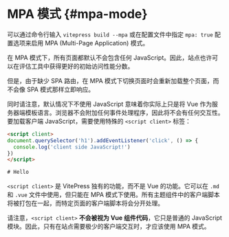 # MPA 模式 <Badge type="warning" text="experimental" /> {#mpa-mode}

可以通过命令行输入 `vitepress build --mpa` 或在配置文件中指定 `mpa: true` 配置选项来启用 MPA (Multi-Page Application) 模式。

在 MPA 模式下，所有页面都默认不会包含任何 JavaScript。因此，站点也许可以在评估工具中获得更好的初始访问性能分数。

但是，由于缺少 SPA 路由，在 MPA 模式下切换页面时会重新加载整个页面，而不会像 SPA 模式那样立即响应。

同时请注意，默认情况下不使用 JavaScript 意味着你实际上只是将 Vue 作为服务器端模板语言。浏览器不会附加任何事件处理程序，因此将不会有任何交互性。要加载客户端 JavaScript，需要使用特殊的 `<script client>` 标签：

```html
<script client>
document.querySelector('h1').addEventListener('click', () => {
  console.log('client side JavaScript!')
})
</script>

# Hello
```

`<script client>` 是 VitePress 独有的功能，而不是 Vue 的功能。它可以在 `.md` 和 `.vue` 文件中使用，但只能在 MPA 模式下使用。所有主题组件中的客户端脚本将被打包在一起，而特定页面的客户端脚本将会分开处理。

请注意，`<script client>` **不会被视为 Vue 组件代码**，它只是普通的 JavaScript 模块。因此，只有在站点需要极少的客户端交互时，才应该使用 MPA 模式。